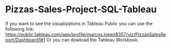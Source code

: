 # Pizzas-Sales-Project-SQL-Tableau

If you want to see the visualizations in Tableau Public you can use the following link:
https://public.tableau.com/app/profile/marcos.lopez8357/viz/PizzasSalesReport/Dashboard1#1
Or you can dowload the Tableau Workbook.
